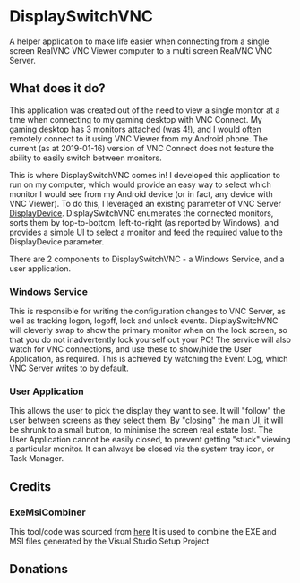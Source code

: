# DisplaySwitchVNC
A helper application to make life easier when connecting from a single screen RealVNC VNC Viewer computer to a multi screen RealVNC VNC Server.

## What does it do?
This application was created out of the need to view a single monitor at a time when connecting to my gaming desktop with VNC Connect. My gaming desktop has 3 monitors attached (was 4!), and I would often remotely connect to it using VNC Viewer from my Android phone. The current (as at 2019-01-16) version of VNC Connect does not feature the ability to easily switch between monitors.

This is where DisplaySwitchVNC comes in! I developed this application to run on my computer, which would provide an easy way to select which monitor I would see from my Android device (or in fact, any device with VNC Viewer). To do this, I leveraged an existing parameter of VNC Server [DisplayDevice](https://www.realvnc.com/en/connect/docs/server-parameter-ref.html#server-displaydevice). DisplaySwitchVNC enumerates the connected monitors, sorts them by top-to-bottom, left-to-right (as reported by Windows), and provides a simple UI to select a monitor and feed the required value to the DisplayDevice parameter.

There are 2 components to DisplaySwitchVNC - a Windows Service, and a user application. 
### Windows Service
This is responsible for writing the configuration changes to VNC Server, as well as tracking logon, logoff, lock and unlock events. DisplaySwitchVNC will cleverly swap to show the primary monitor when on the lock screen, so that you do not inadvertently lock yourself out your PC! The service will also watch for VNC connections, and use these to show/hide the User Application, as required. This is achieved by watching the Event Log, which VNC Server writes to by default.

### User Application
This allows the user to pick the display they want to see. It will "follow" the user between screens as they select them. By "closing" the main UI, it will be shrunk to a small button, to minimise the screen real estate lost. The User Application cannot be easily closed, to prevent getting "stuck" viewing a particular monitor. It can always be closed via the system tray icon, or Task Manager.

## Credits
### ExeMsiCombiner
This tool/code was sourced from [here](http://epav.co.uk/giles/)
It is used to combine the EXE and MSI files generated by the Visual Studio Setup Project

## Donations
